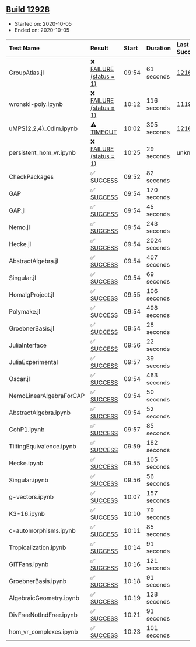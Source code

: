 ## [Build 12928](https://oscarci.mathematik.uni-kl.de/job/oscar/12928/)

* Started on: 2020-10-05
* Ended on: 2020-10-05

| Test Name    | Result | Start | Duration | Last Success | First Failure |
|:-------------|:-------|:------|:---------|:-------------|:--------------|
| GroupAtlas.jl | ❌ [FAILURE (status = 1)](https://oscarci.mathematik.uni-kl.de/job/oscar/12928/artifact/logs/build-12928/GroupAtlas.jl.log) | 09:54 | 61 seconds | [12167](https://oscarci.mathematik.uni-kl.de/job/oscar/12167/) | [12168](https://oscarci.mathematik.uni-kl.de/job/oscar/12168/) |
| wronski-poly.ipynb | ❌ [FAILURE (status = 1)](https://oscarci.mathematik.uni-kl.de/job/oscar/12928/artifact/logs/build-12928/wronski-poly.ipynb.log) | 10:12 | 116 seconds | [11192](https://oscarci.mathematik.uni-kl.de/job/oscar/11192/) | [11193](https://oscarci.mathematik.uni-kl.de/job/oscar/11193/) |
| uMPS(2,2,4)_0dim.ipynb | ⚠ [TIMEOUT](https://oscarci.mathematik.uni-kl.de/job/oscar/12928/artifact/logs/build-12928/uMPS-2-2-4-_0dim.ipynb.log) | 10:02 | 305 seconds | [12167](https://oscarci.mathematik.uni-kl.de/job/oscar/12167/) | [12168](https://oscarci.mathematik.uni-kl.de/job/oscar/12168/) |
| persistent_hom_vr.ipynb | ❌ [FAILURE (status = 1)](https://oscarci.mathematik.uni-kl.de/job/oscar/12928/artifact/logs/build-12928/persistent_hom_vr.ipynb.log) | 10:25 | 29 seconds | unknown | unknown |
| CheckPackages | ✅ [SUCCESS](https://oscarci.mathematik.uni-kl.de/job/oscar/12928/artifact/logs/build-12928/CheckPackages.log) | 09:52 | 82 seconds |  |  |
| GAP | ✅ [SUCCESS](https://oscarci.mathematik.uni-kl.de/job/oscar/12928/artifact/logs/build-12928/GAP.log) | 09:54 | 170 seconds |  |  |
| GAP.jl | ✅ [SUCCESS](https://oscarci.mathematik.uni-kl.de/job/oscar/12928/artifact/logs/build-12928/GAP.jl.log) | 09:54 | 45 seconds |  |  |
| Nemo.jl | ✅ [SUCCESS](https://oscarci.mathematik.uni-kl.de/job/oscar/12928/artifact/logs/build-12928/Nemo.jl.log) | 09:54 | 243 seconds |  |  |
| Hecke.jl | ✅ [SUCCESS](https://oscarci.mathematik.uni-kl.de/job/oscar/12928/artifact/logs/build-12928/Hecke.jl.log) | 09:54 | 2024 seconds |  |  |
| AbstractAlgebra.jl | ✅ [SUCCESS](https://oscarci.mathematik.uni-kl.de/job/oscar/12928/artifact/logs/build-12928/AbstractAlgebra.jl.log) | 09:54 | 407 seconds |  |  |
| Singular.jl | ✅ [SUCCESS](https://oscarci.mathematik.uni-kl.de/job/oscar/12928/artifact/logs/build-12928/Singular.jl.log) | 09:54 | 69 seconds |  |  |
| HomalgProject.jl | ✅ [SUCCESS](https://oscarci.mathematik.uni-kl.de/job/oscar/12928/artifact/logs/build-12928/HomalgProject.jl.log) | 09:55 | 106 seconds |  |  |
| Polymake.jl | ✅ [SUCCESS](https://oscarci.mathematik.uni-kl.de/job/oscar/12928/artifact/logs/build-12928/Polymake.jl.log) | 09:54 | 498 seconds |  |  |
| GroebnerBasis.jl | ✅ [SUCCESS](https://oscarci.mathematik.uni-kl.de/job/oscar/12928/artifact/logs/build-12928/GroebnerBasis.jl.log) | 09:54 | 28 seconds |  |  |
| JuliaInterface | ✅ [SUCCESS](https://oscarci.mathematik.uni-kl.de/job/oscar/12928/artifact/logs/build-12928/JuliaInterface.log) | 09:56 | 22 seconds |  |  |
| JuliaExperimental | ✅ [SUCCESS](https://oscarci.mathematik.uni-kl.de/job/oscar/12928/artifact/logs/build-12928/JuliaExperimental.log) | 09:57 | 39 seconds |  |  |
| Oscar.jl | ✅ [SUCCESS](https://oscarci.mathematik.uni-kl.de/job/oscar/12928/artifact/logs/build-12928/Oscar.jl.log) | 09:54 | 463 seconds |  |  |
| NemoLinearAlgebraForCAP | ✅ [SUCCESS](https://oscarci.mathematik.uni-kl.de/job/oscar/12928/artifact/logs/build-12928/NemoLinearAlgebraForCAP.log) | 09:54 | 50 seconds |  |  |
| AbstractAlgebra.ipynb | ✅ [SUCCESS](https://oscarci.mathematik.uni-kl.de/job/oscar/12928/artifact/logs/build-12928/AbstractAlgebra.ipynb.log) | 09:54 | 52 seconds |  |  |
| CohP1.ipynb | ✅ [SUCCESS](https://oscarci.mathematik.uni-kl.de/job/oscar/12928/artifact/logs/build-12928/CohP1.ipynb.log) | 09:57 | 85 seconds |  |  |
| TiltingEquivalence.ipynb | ✅ [SUCCESS](https://oscarci.mathematik.uni-kl.de/job/oscar/12928/artifact/logs/build-12928/TiltingEquivalence.ipynb.log) | 09:59 | 182 seconds |  |  |
| Hecke.ipynb | ✅ [SUCCESS](https://oscarci.mathematik.uni-kl.de/job/oscar/12928/artifact/logs/build-12928/Hecke.ipynb.log) | 09:55 | 105 seconds |  |  |
| Singular.ipynb | ✅ [SUCCESS](https://oscarci.mathematik.uni-kl.de/job/oscar/12928/artifact/logs/build-12928/Singular.ipynb.log) | 09:56 | 56 seconds |  |  |
| g-vectors.ipynb | ✅ [SUCCESS](https://oscarci.mathematik.uni-kl.de/job/oscar/12928/artifact/logs/build-12928/g-vectors.ipynb.log) | 10:07 | 157 seconds |  |  |
| K3-16.ipynb | ✅ [SUCCESS](https://oscarci.mathematik.uni-kl.de/job/oscar/12928/artifact/logs/build-12928/K3-16.ipynb.log) | 10:10 | 79 seconds |  |  |
| c-automorphisms.ipynb | ✅ [SUCCESS](https://oscarci.mathematik.uni-kl.de/job/oscar/12928/artifact/logs/build-12928/c-automorphisms.ipynb.log) | 10:11 | 85 seconds |  |  |
| Tropicalization.ipynb | ✅ [SUCCESS](https://oscarci.mathematik.uni-kl.de/job/oscar/12928/artifact/logs/build-12928/Tropicalization.ipynb.log) | 10:14 | 91 seconds |  |  |
| GITFans.ipynb | ✅ [SUCCESS](https://oscarci.mathematik.uni-kl.de/job/oscar/12928/artifact/logs/build-12928/GITFans.ipynb.log) | 10:16 | 121 seconds |  |  |
| GroebnerBasis.ipynb | ✅ [SUCCESS](https://oscarci.mathematik.uni-kl.de/job/oscar/12928/artifact/logs/build-12928/GroebnerBasis.ipynb.log) | 10:18 | 91 seconds |  |  |
| AlgebraicGeometry.ipynb | ✅ [SUCCESS](https://oscarci.mathematik.uni-kl.de/job/oscar/12928/artifact/logs/build-12928/AlgebraicGeometry.ipynb.log) | 10:19 | 128 seconds |  |  |
| DivFreeNotIndFree.ipynb | ✅ [SUCCESS](https://oscarci.mathematik.uni-kl.de/job/oscar/12928/artifact/logs/build-12928/DivFreeNotIndFree.ipynb.log) | 10:21 | 91 seconds |  |  |
| hom_vr_complexes.ipynb | ✅ [SUCCESS](https://oscarci.mathematik.uni-kl.de/job/oscar/12928/artifact/logs/build-12928/hom_vr_complexes.ipynb.log) | 10:23 | 101 seconds |  |  |
